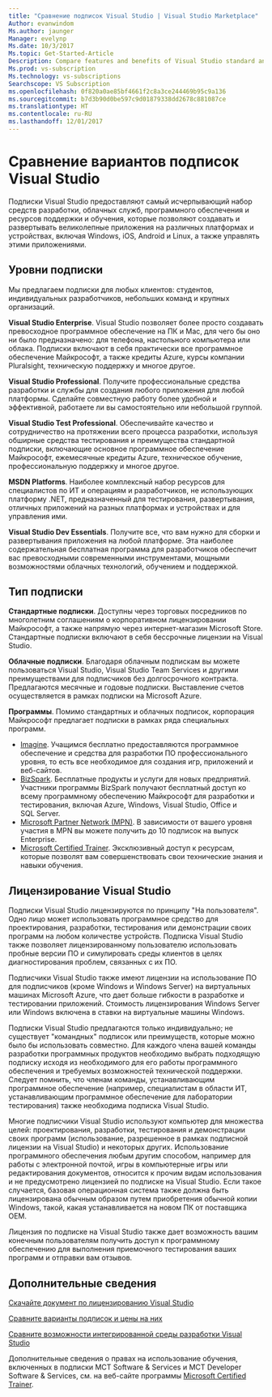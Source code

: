 ```yaml
---
title: "Сравнение подписок Visual Studio | Visual Studio Marketplace"
Author: evanwindom
Ms.author: jaunger
Manager: evelynp
Ms.date: 10/3/2017
Ms.topic: Get-Started-Article
Description: Compare features and benefits of Visual Studio standard and cloud subscriptions
Ms.prod: vs-subscription
Ms.technology: vs-subscriptions
Searchscope: VS Subscription
ms.openlocfilehash: 0f820a0ae85bf4661f2c8a3ce244469b95c9a136
ms.sourcegitcommit: b7d3b90d0be597c9d01879338dd2678c881087ce
ms.translationtype: HT
ms.contentlocale: ru-RU
ms.lasthandoff: 12/01/2017
---
```

# <a name="compare-visual-studio-subscription-options"></a>Сравнение вариантов подписок Visual Studio

Подписки Visual Studio предоставляют самый исчерпывающий набор средств разработки, облачных служб, программного обеспечения и ресурсов поддержки и обучения, которые позволяют создавать и развертывать великолепные приложения на различных платформах и устройствах, включая Windows, iOS, Android и Linux, а также управлять этими приложениями. 

## <a name="subscription-levels"></a>Уровни подписки
Мы предлагаем подписки для любых клиентов: студентов, индивидуальных разработчиков, небольших команд и крупных организаций. 

**Visual Studio Enterprise**. Visual Studio позволяет более просто создавать превосходное программное обеспечение на ПК и Mac, для чего бы оно ни было предназначено: для телефона, настольного компьютера или облака. Подписки включают в себя практически все программное обеспечение Майкрософт, а также кредиты Azure, курсы компании Pluralsight, техническую поддержку и многое другое.

**Visual Studio Professional**. Получите профессиональные средства разработки и службы для создания любого приложения для любой платформы. Сделайте совместную работу более удобной и эффективной, работаете ли вы самостоятельно или небольшой группой.

**Visual Studio Test Professional**. Обеспечивайте качество и сотрудничество на протяжении всего процесса разработки, используя обширные средства тестирования и преимущества стандартной подписки, включающие основное программное обеспечение Майкрософт, ежемесячные кредиты Azure, техническое обучение, профессиональную поддержку и многое другое.

**MSDN Platforms**. Наиболее комплексный набор ресурсов для специалистов по ИТ и операциям и разработчиков, не использующих платформу .NET, предназначенный для тестирования, развертывания, отличных приложений на разных платформах и устройствах и для управления ими.

**Visual Studio Dev Essentials**. Получите все, что вам нужно для сборки и развертывания приложения на любой платформе. Эта наиболее содержательная бесплатная программа для разработчиков обеспечит вас превосходными современными инструментами, мощными возможностями облачных технологий, обучением и поддержкой.  

## <a name="subscription-types"></a>Тип подписки
**Стандартные подписки**. Доступны через торговых посредников по многолетним соглашениям о корпоративном лицензировании Майкрософт, а также напрямую через интернет-магазин Microsoft Store.  Стандартные подписки включают в себя бессрочные лицензии на Visual Studio. 

**Облачные подписки**. Благодаря облачным подпискам вы можете пользоваться Visual Studio, Visual Studio Team Services и другими преимуществами для подписчиков без долгосрочного контракта.  Предлагаются месячные и годовые подписки. Выставление счетов осуществляется в рамках подписки на Microsoft Azure. 

**Программы**. Помимо стандартных и облачных подписок, корпорация Майкрософт предлагает подписки в рамках ряда специальных программ.

- [Imagine](https://imagine.microsoft.com/en-us/about). Учащимся бесплатно предоставляются программное обеспечение и средства для разработки ПО профессионального уровня, то есть все необходимое для создания игр, приложений и веб-сайтов.
- [BizSpark](https://bizspark.microsoft.com/About/Offers). Бесплатные продукты и услуги для новых предприятий.  Участники программы BizSpark получают бесплатный доступ ко всему программному обеспечению Майкрософт для разработки и тестирования, включая Azure, Windows, Visual Studio, Office и SQL Server. 
- [Microsoft Partner Network (MPN)](https://partner.microsoft.com/en-us). В зависимости от вашего уровня участия в MPN вы можете получить до 10 подписок на выпуск Enterprise. 
- [Microsoft Certified Trainer](https://www.microsoft.com/en-us/learning/mct-certification.aspx). Эксклюзивный доступ к ресурсам, которые позволят вам совершенствовать свои технические знания и навыки обучения.

## <a name="visual-studio-licensing"></a>Лицензирование Visual Studio
Подписки Visual Studio лицензируются по принципу "На пользователя". Одно лицо может использовать программное средство для проектирования, разработки, тестирования или демонстрации своих программ на любом количестве устройств. Подписка Visual Studio также позволяет лицензированному пользователю использовать пробные версии ПО и симулировать среды клиентов в целях диагностирования проблем, связанных с их ПО.

Подписчики Visual Studio также имеют лицензии на использование ПО для подписчиков (кроме Windows и Windows Server) на виртуальных машинах Microsoft Azure, что дает больше гибкости в разработке и тестировании приложений. Стоимость лицензирования Windows Server или Windows включена в ставки на виртуальные машины Windows.

Подписки Visual Studio предлагаются только индивидуально; не существует "командных" подписок или преимуществ, которые можно было бы использовать совместно.  Для каждого члена вашей команды разработки программных продуктов необходимо выбрать подходящую подписку исходя из необходимого для его работы программного обеспечения и требуемых возможностей технической поддержки. Следует помнить, что членам команды, устанавливающим программное обеспечение (например, специалистам в области ИТ, устанавливающим программное обеспечение для лаборатории тестирования) также необходима подписка Visual Studio. 

Многие подписчики Visual Studio используют компьютер для множества целей: проектирования, разработки, тестирования и демонстрации своих программ (использование, разрешенное в рамках подписной лицензии на Visual Studio) и некоторых других. Использование программного обеспечения любым другим способом, например для работы с электронной почтой, игры в компьютерные игры или редактирования документов, относится к прочим видам использования и не предусмотрено лицензией по подписке на Visual Studio. Если такое случается, базовая операционная система также должна быть лицензирована обычным образом путем приобретения обычной копии Windows, такой, какая устанавливается на новом ПК от поставщика OEM.

Лицензия по подписке на Visual Studio также дает возможность вашим конечным пользователям получить доступ к программному обеспечению для выполнения приемочного тестирования ваших программ и отправки вам отзывов.

## <a name="additional-information"></a>Дополнительные сведения
[Скачайте документ по лицензированию Visual Studio](https://www.microsoft.com/downloads/details.aspx?displaylang=en&FamilyID=2b1504e6-0bf1-46da-be0e-85cc792c6b9d)

[Сравните варианты подписок и цены на них](https://www.visualstudio.com/vs/pricing)

[Сравните возможности интегрированной среды разработки Visual Studio](https://www.visualstudio.com/vs/compare/)

Дополнительные сведения о правах на использование обучения, включенных в подписки MCT Software & Services и MCT Developer Software & Services, см. на веб-сайте программы [Microsoft Certified Trainer](https://www.microsoft.com/learning/en-us/mct-certification.aspx#item-ID0EFAAAAACA).  